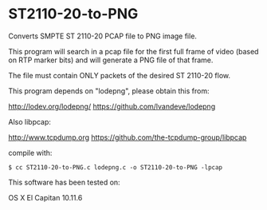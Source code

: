 # ST2110-20-to-PNG
Converts SMPTE ST 2110-20 PCAP file to PNG image file.

This program will search in a pcap file for the first
full frame of video (based on RTP marker bits) and
will generate a PNG file of that frame.

The file must contain ONLY packets of the desired
ST 2110-20 flow.

This program depends on "lodepng", please obtain this from:

http://lodev.org/lodepng/
https://github.com/lvandeve/lodepng

Also libpcap:

http://www.tcpdump.org
https://github.com/the-tcpdump-group/libpcap

compile with:

`$ cc ST2110-20-to-PNG.c lodepng.c -o ST2110-20-to-PNG -lpcap`

This software has been tested on:

  OS X El Capitan 10.11.6

